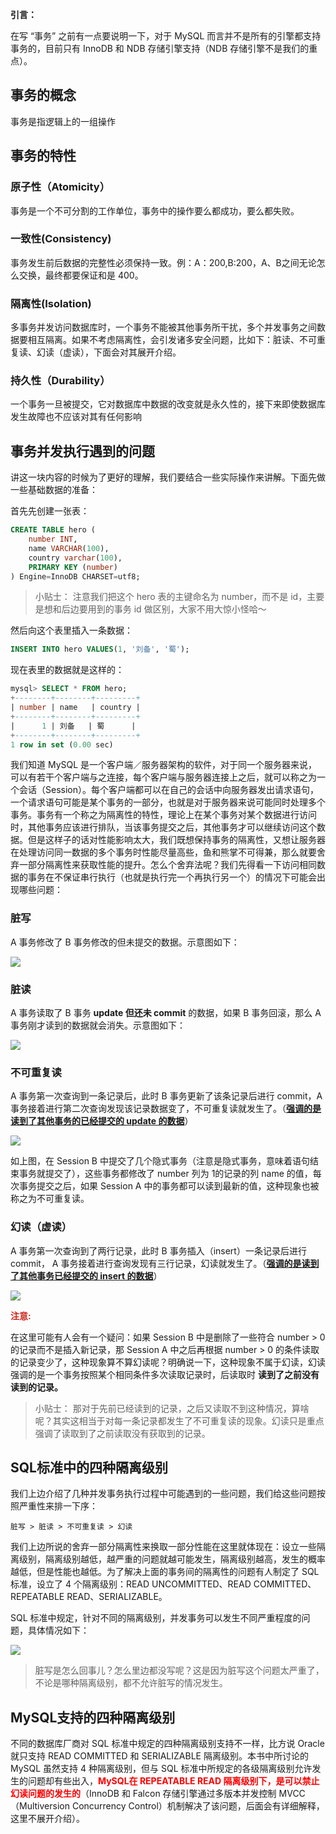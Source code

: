 **引言：**

在写 “事务” 之前有一点要说明一下，对于 MySQL 而言并不是所有的引擎都支持事务的，目前只有 InnoDB 和 NDB 存储引擎支持（NDB 存储引擎不是我们的重点）。

## 事务的概念

事务是指逻辑上的一组操作

## 事务的特性

### 原子性（Atomicity）

事务是一个不可分割的工作单位，事务中的操作要么都成功，要么都失败。

### 一致性(Consistency)

事务发生前后数据的完整性必须保持一致。例：A：200,B:200，A、B之间无论怎么交换，最终都要保证和是 400。

### 隔离性(Isolation)

多事务并发访问数据库时，一个事务不能被其他事务所干扰，多个并发事务之间数据要相互隔离。如果不考虑隔离性，会引发诸多安全问题，比如下：脏读、不可重复读、幻读（虚读），下面会对其展开介绍。

### 持久性（Durability）

一个事务一旦被提交，它对数据库中数据的改变就是永久性的，接下来即使数据库发生故障也不应该对其有任何影响

## 事务并发执行遇到的问题

讲这一块内容的时候为了更好的理解，我们要结合一些实际操作来讲解。下面先做一些基础数据的准备：

首先先创建一张表：

```sql
CREATE TABLE hero (
    number INT,
    name VARCHAR(100),
    country varchar(100),
    PRIMARY KEY (number)
) Engine=InnoDB CHARSET=utf8;
```

> 小贴士： 注意我们把这个 hero 表的主键命名为 number，而不是 id，主要是想和后边要用到的事务 id 做区别，大家不用大惊小怪哈～

然后向这个表里插入一条数据：

```sql
INSERT INTO hero VALUES(1, '刘备', '蜀');
```

现在表里的数据就是这样的：

```sql
mysql> SELECT * FROM hero;
+--------+--------+---------+
| number | name   | country |
+--------+--------+---------+
|      1 | 刘备   | 蜀      |
+--------+--------+---------+
1 row in set (0.00 sec)
```

我们知道 MySQL 是一个客户端／服务器架构的软件，对于同一个服务器来说，可以有若干个客户端与之连接，每个客户端与服务器连接上之后，就可以称之为一个会话（Session）。每个客户端都可以在自己的会话中向服务器发出请求语句，一个请求语句可能是某个事务的一部分，也就是对于服务器来说可能同时处理多个事务。事务有一个称之为隔离性的特性，理论上在某个事务对某个数据进行访问时，其他事务应该进行排队，当该事务提交之后，其他事务才可以继续访问这个数据。但是这样子的话对性能影响太大，我们既想保持事务的隔离性，又想让服务器在处理访问同一数据的多个事务时性能尽量高些，鱼和熊掌不可得兼，那么就要舍弃一部分隔离性来获取性能的提升。怎么个舍弃法呢？我们先得看一下访问相同数据的事务在不保证串行执行（也就是执行完一个再执行另一个）的情况下可能会出现哪些问题：

### 脏写

A 事务修改了 B 事务修改的但未提交的数据。示意图如下：

![](assets/markdown-img-paste-20190728233224321.png)

### 脏读

A 事务读取了 B 事务 **update 但还未 commit** 的数据，如果 B 事务回滚，那么 A 事务刚才读到的数据就会消失。示意图如下：

![](assets/markdown-img-paste-20190728233255398.png)

### 不可重复读

A 事务第一次查询到一条记录后，此时 B 事务更新了该条记录后进行 commit，A 事务接着进行第二次查询发现该记录数据变了，不可重复读就发生了。（<u>**强调的是读到了其他事务的已经提交的 update 的数据**</u>）

![](assets/markdown-img-paste-20190728233309944.png)

如上图，在 Session B 中提交了几个隐式事务（注意是隐式事务，意味着语句结束事务就提交了），这些事务都修改了 number 列为 1的记录的列 name 的值，每次事务提交之后，如果 Session A 中的事务都可以读到最新的值，这种现象也被称之为不可重复读。

### 幻读（虚读）

A 事务第一次查询到了两行记录，此时 B 事务插入（insert）一条记录后进行 commit， A 事务接着进行查询发现有三行记录，幻读就发生了。（<u>**强调的是读到了其他事务已经提交的 insert 的数据**</u>）

![](assets/markdown-img-paste-20190728233320931.png)

**<font color="#cf271d">注意:</font>**

在这里可能有人会有一个疑问：如果 Session B 中是删除了一些符合 number > 0 的记录而不是插入新记录，那 Session A 中之后再根据 number > 0 的条件读取的记录变少了，这种现象算不算幻读呢？明确说一下，这种现象不属于幻读，幻读强调的是一个事务按照某个相同条件多次读取记录时，后读取时 **读到了之前没有读到的记录。**

> 小贴士： 那对于先前已经读到的记录，之后又读取不到这种情况，算啥呢？其实这相当于对每一条记录都发生了不可重复读的现象。幻读只是重点强调了读取到了之前读取没有获取到的记录。

## SQL标准中的四种隔离级别

我们上边介绍了几种并发事务执行过程中可能遇到的一些问题，我们给这些问题按照严重性来排一下序：

```
脏写 > 脏读 > 不可重复读 > 幻读
```

我们上边所说的舍弃一部分隔离性来换取一部分性能在这里就体现在：设立一些隔离级别，隔离级别越低，越严重的问题就越可能发生，隔离级别越高，发生的概率越低，但是性能也越低。为了解决上面的事务间的隔离性的问题有人制定了 SQL 标准，设立了 4 个隔离级别：READ UNCOMMITTED、READ COMMITTED、REPEATABLE READ、SERIALIZABLE。

SQL 标准中规定，针对不同的隔离级别，并发事务可以发生不同严重程度的问题，具体情况如下：

![](assets/markdown-img-paste-20190728233354261.png)

> 脏写是怎么回事儿？怎么里边都没写呢？这是因为脏写这个问题太严重了，不论是哪种隔离级别，都不允许脏写的情况发生。

## MySQL支持的四种隔离级别
不同的数据库厂商对 SQL 标准中规定的四种隔离级别支持不一样，比方说 Oracle 就只支持 READ COMMITTED 和 SERIALIZABLE 隔离级别。本书中所讨论的 MySQL 虽然支持 4 种隔离级别，但与 SQL 标准中所规定的各级隔离级别允许发生的问题却有些出入，**<font color="##ff0000">MySQL在 REPEATABLE READ 隔离级别下，是可以禁止幻读问题的发生的</font>**（InnoDB 和 Falcon 存储引擎通过多版本并发控制 MVCC（Multiversion Concurrency Control）机制解决了该问题，后面会有详细解释，这里不展开介绍）。
